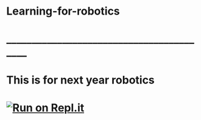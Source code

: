 # Learning-for-robotics
# _________________________________________
# This is for next year robotics

# [![Run on Repl.it](https://replit.com/badge/github/SpanTvggg/Learning-for-robotics)](https://replit.com/new/github/SpanTvggg/Learning-for-robotics)